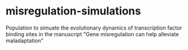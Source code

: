 # misregulation-simulations
Population to simuate the evolutionary dynamics of transcription factor binding sites in the manuscript "Gene misregulation can help alleviate maladaptation"
